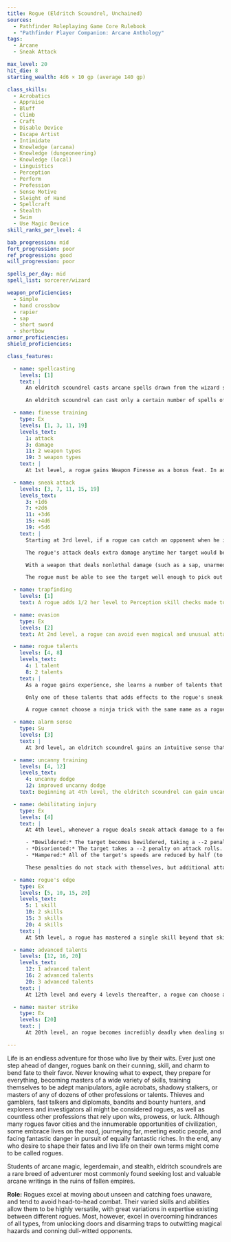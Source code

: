 ```yaml
---
title: Rogue (Eldritch Scoundrel, Unchained)
sources:
  - Pathfinder Roleplaying Game Core Rulebook
  - "Pathfinder Player Companion: Arcane Anthology"
tags:
  - Arcane
  - Sneak Attack

max_level: 20
hit_die: 8
starting_wealth: 4d6 × 10 gp (average 140 gp)

class_skills:
  - Acrobatics
  - Appraise
  - Bluff
  - Climb
  - Craft
  - Disable Device
  - Escape Artist
  - Intimidate
  - Knowledge (arcana)
  - Knowledge (dungeoneering)
  - Knowledge (local)
  - Linguistics
  - Perception
  - Perform
  - Profession
  - Sense Motive
  - Sleight of Hand
  - Spellcraft
  - Stealth
  - Swim
  - Use Magic Device
skill_ranks_per_level: 4

bab_progression: mid
fort_progression: poor
ref_progression: good
will_progression: poor

spells_per_day: mid
spell_list: sorcerer/wizard

weapon_proficiencies:
  - Simple
  - hand crossbow
  - rapier
  - sap
  - short sword
  - shortbow
armor_proficiencies:
shield_proficiencies:

class_features:

  - name: spellcasting
    levels: [1]
    text: |
      An eldritch scoundrel casts arcane spells drawn from the wizard spell list. An eldritch scoundrel must choose and prepare her spells ahead of time. She learns, prepares, and casts spells exactly as a wizard does, including adding new spells to her spellbook and gaining two additional spells known (of any level she can cast) each time she gains a rogue level with this archetype.

      An eldritch scoundrel can cast only a certain number of spells of each spell level per day. Her base daily spell allotment is the same as the magus class.

  - name: finesse training
    type: Ex
    levels: [1, 3, 11, 19]
    levels_text:
      1: attack
      3: damage
      11: 2 weapon types
      19: 3 weapon types
    text: |
      At 1st level, a rogue gains Weapon Finesse as a bonus feat. In addition, starting at 3rd level, she can select any one type of weapon that can be used with Weapon Finesse (such as rapiers or daggers). Once this choice is made, it cannot be changed. Whenever she makes a successful melee attack with the selected weapon, she adds her Dexterity modifier instead of her Strength modifier to the damage roll. If any effect would prevent the rogue from adding her Strength modifier to the damage roll, she does not add her Dexterity modifier. The rogue can select a second weapon at 11th level and a third at 19th level.

  - name: sneak attack
    levels: [3, 7, 11, 15, 19]
    levels_text:
      3: +1d6
      7: +2d6
      11: +3d6
      15: +4d6
      19: +5d6
    text: |
      Starting at 3rd level, if a rogue can catch an opponent when he is unable to defend himself effectively from her attack, she can strike a vital spot for extra damage.

      The rogue's attack deals extra damage anytime her target would be denied a Dexterity bonus to AC (whether the target actually has a Dexterity bonus or not), or when the rogue flanks her target. This extra damage is 1d6 at 1st level, and increases by 1d6 every 2 rogue levels thereafter. Ranged attacks can count as sneak attacks only if the target is within 30 feet. This additional damage is precision damage and is not multiplied on a critical hit.

      With a weapon that deals nonlethal damage (such as a sap, unarmed strike, or whip), a rogue can make a sneak attack that deals nonlethal damage instead of lethal damage. She cannot use a weapon that deals lethal damage to deal nonlethal damage in a sneak attack—not even with the usual ---4 penalty.

      The rogue must be able to see the target well enough to pick out a vital spot and must be able to reach such a spot. A rogue cannot sneak attack while striking a creature with total concealment.

  - name: trapfinding
    levels: [1]
    text: A rogue adds 1/2 her level to Perception skill checks made to locate traps and to Disable Device skill checks (minimum +1). A rogue can use Disable Device to disarm magic traps.

  - name: evasion
    type: Ex
    levels: [2]
    text: At 2nd level, a rogue can avoid even magical and unusual attacks with great agility. If she succeeds at a Reflex saving throw against an attack that normally deals half damage on a successful save, she instead takes no damage. Evasion can be used only if the rogue is wearing light armor or no armor. A helpless rogue does not gain the benefit of evasion.

  - name: rogue talents
    levels: [4, 8]
    levels_text:
      4: 1 talent
      8: 2 talents
    text: |
      As a rogue gains experience, she learns a number of talents that aid her and confound her foes. Starting at 4th level, a rogue gains one unchained [rogue talent](/rogue-talents/). She gains an additional unchained rogue talent for every 4 levels of rogue attained after 4th level. A rogue cannot select an individual talent more than once.

      Only one of these talents that adds effects to the rogue's sneak attacks can be applied to an individual attack, and the decision must be made before the attack roll is made.

      A rogue cannot choose a ninja trick with the same name as a rogue talent.

  - name: alarm sense
    type: Su
    levels: [3]
    text: |
      At 3rd level, an eldritch scoundrel gains an intuitive sense that warns her when she is near a magic trap. This functions as the [trap spotter](/rogue-talents/trap-spotter/) rogue talent, but applies only if the eldritch scoundrel comes within 10 feet of a magic trap.

  - name: uncanny training
    levels: [4, 12]
    levels_text:
      4: uncanny dodge
      12: improved uncanny dodge
    text: Beginning at 4th level, the eldritch scoundrel can gain uncanny dodge instead of a rogue talent. Beginning at 12th level, the eldritch scoundrel can choose to gain improved uncanny dodge in place of an advanced talent.

  - name: debilitating injury
    type: Ex
    levels: [4]
    text: |
      At 4th level, whenever a rogue deals sneak attack damage to a foe, she can also debilitate the target of her attack, causing it to take a penalty for 1 round (this is in addition to any penalty caused by a rogue talent or other special ability). The rogue can choose to apply any one of the following penalties when the damage is dealt.

      - *Bewildered:* The target becomes bewildered, taking a --2 penalty to AC. The target takes an additional --2 penalty to AC against all attacks made by the rogue. At 10th level and 16th level, the penalty to AC against attacks made by the rogue increases by --2 (to a total maximum of --8).
      - *Disoriented:* The target takes a --2 penalty on attack rolls. In addition, the target takes an additional --2 penalty on all attack rolls it makes against the rogue. At 10th level and 16th level, the penalty on attack rolls made against the rogue increases by --2 (to a total maximum of --8).
      - *Hampered:* All of the target's speeds are reduced by half (to a minimum of 5 feet). In addition, the target cannot take a 5-foot step.

      These penalties do not stack with themselves, but additional attacks that deal sneak attack damage extend the duration by 1 round. A creature cannot suffer from more than one penalty from this ability at a time. If a new penalty is applied, the old penalty immediately ends. Any form of healing applied to a target suffering from one of these penalties also removes the penalty.

  - name: rogue's edge
    type: Ex
    levels: [5, 10, 15, 20]
    levels_text:
      5: 1 skill
      10: 2 skills
      15: 3 skills
      20: 4 skills
    text: |
      At 5th level, a rogue has mastered a single skill beyond that skill's normal boundaries, gaining results that others can only dream about. She gains the skill unlock powers for that skill as appropriate for her number of ranks in that skill. At 10th, 15th, and 20th levels, she chooses an additional skill and gains skill unlock powers for that skill as well.

  - name: advanced talents
    levels: [12, 16, 20]
    levels_text:
      12: 1 advanced talent
      16: 2 advanced talents
      20: 3 advanced talents
    text: |
      At 12th level and every 4 levels thereafter, a rogue can choose an unchained [rogue advanced talent](/rogue-advanced-talents/) in place of a rogue talent.

  - name: master strike
    type: Ex
    levels: [20]
    text: |
      At 20th level, an rogue becomes incredibly deadly when dealing sneak attack damage. Each time the rogue deals sneak attack damage, she can choose one of the following three effects: the target can be put to sleep for 1d4 hours, paralyzed for 2d6 rounds, or slain. Regardless of the effect chosen, the target can attempt a Fortitude save to negate the additional effect. The DC of this save is equal to 10 + 1/2 the rogue's level + the rogue's Dexterity modifier. Once a creature has been the target of a master strike, regardless of whether or not the save is successful, that creature is immune to that rogue's master strike for 24 hours. Creatures that are immune to sneak attack damage are also immune to this ability.

---
```


Life is an endless adventure for those who live by their wits. Ever just one step ahead of danger, rogues bank on their cunning, skill, and charm to bend fate to their favor. Never knowing what to expect, they prepare for everything, becoming masters of a wide variety of skills, training themselves to be adept manipulators, agile acrobats, shadowy stalkers, or masters of any of dozens of other professions or talents. Thieves and gamblers, fast talkers and diplomats, bandits and bounty hunters, and explorers and investigators all might be considered rogues, as well as countless other professions that rely upon wits, prowess, or luck. Although many rogues favor cities and the innumerable opportunities of civilization, some embrace lives on the road, journeying far, meeting exotic people, and facing fantastic danger in pursuit of equally fantastic riches. In the end, any who desire to shape their fates and live life on their own terms might come to be called rogues.

Students of arcane magic, legerdemain, and stealth, eldritch scoundrels are a rare breed of adventurer most commonly found seeking lost and valuable arcane writings in the ruins of fallen empires.

**Role:** Rogues excel at moving about unseen and catching foes unaware, and tend to avoid head-to-head combat. Their varied skills and abilities allow them to be highly versatile, with great variations in expertise existing between different rogues. Most, however, excel in overcoming hindrances of all types, from unlocking doors and disarming traps to outwitting magical hazards and conning dull-witted opponents.
